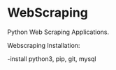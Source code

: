 # WebScraping
Python Web Scraping Applications.

Webscraping Installation:

-install python3, pip, git, mysql
